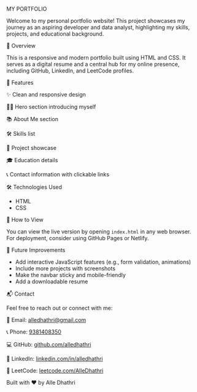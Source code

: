 MY PORTFOLIO

Welcome to my personal portfolio website! This project showcases my journey as an aspiring developer and data analyst, highlighting my skills, projects, and educational background.

 📌 Overview

This is a responsive and modern portfolio built using HTML and CSS. It serves as a digital resume and a central hub for my online presence, including GitHub, LinkedIn, and LeetCode profiles.

 🧠 Features

 ✨ Clean and responsive design
 
 🧑‍💻 Hero section introducing myself
 
 📚 About Me section
 
 🛠️ Skills list
 
 📂 Project showcase
 
 🎓 Education details
 
 📞 Contact information with clickable links

 🛠️ Technologies Used
- HTML
- CSS
  
 🚀 How to View

You can view the live version by opening `index.html` in any web browser. For deployment, consider using GitHub Pages or Netlify.

 📌 Future Improvements

- Add interactive JavaScript features (e.g., form validation, animations)
- Include more projects with screenshots
- Make the navbar sticky and mobile-friendly
- Add a downloadable resume

 📬 Contact

Feel free to reach out or connect with me:

 📧 Email: [alledhathri@gmail.com](mailto:alledhathri@gmail.com)
 
 📞 Phone: [9381408350](tel:9381408350)
 
 💻 GitHub: [github.com/alledhathri](https://github.com/alledhathri)
 
 🔗 LinkedIn: [linkedin.com/in/alledhathri](https://linkedin.com/in/alledhathri)
 
 🧠 LeetCode: [leetcode.com/AlleDhathri](https://leetcode.com/AlleDhathri)
 


 Built with ❤️ by Alle Dhathri
